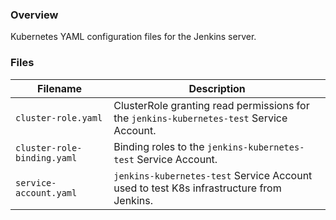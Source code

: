 ### Overview

Kubernetes YAML configuration files for the Jenkins server.

### Files

| Filename                     | Description                                                                                  |
|------------------------------|----------------------------------------------------------------------------------------------|
| `cluster-role.yaml`          | ClusterRole granting read permissions for the `jenkins-kubernetes-test` Service Account.     |
| `cluster-role-binding.yaml`  | Binding roles to the `jenkins-kubernetes-test` Service Account.                              |
| `service-account.yaml`       | `jenkins-kubernetes-test` Service Account used to test K8s infrastructure from Jenkins.      |